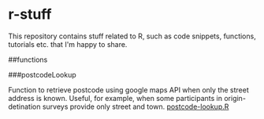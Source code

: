 # r-stuff

This repository contains stuff related to R, such as code snippets, functions, tutorials etc. that I'm happy to share.

##functions

###postcodeLookup

Function to retrieve postcode using google maps API when only the street address is known. Useful, for example, when some participants in origin-detination surveys provide only street and town. [postcode-lookup.R](https://github.com/marcusyoung/r-stuff/blob/master/functions/postcode-lookup.R)